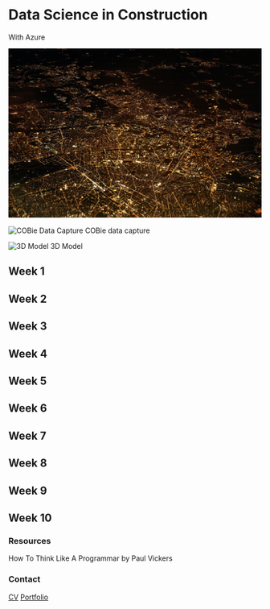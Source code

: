 # Data Science in Construction
With Azure

![](https://github.com/natnew/Data-Science-in-Construction/blob/main/dennis-kummer-52gEprMkp7M-unsplash.jpg)

![COBie Data Capture]()
COBie data capture

![3D Model]()
3D Model

## Week 1

## Week 2

## Week 3

## Week 4

## Week 5

## Week 6

## Week 7

## Week 8

## Week 9

## Week 10

### Resources 
How To Think Like A Programmar by Paul Vickers

### Contact
[CV]()
[Portfolio]()
